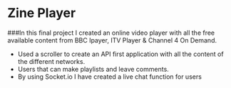 # Zine Player

###In this final project I created an online video player with all the free available content from BBC Ipayer, ITV Player & Channel 4 On Demand.

- Used a scroller to create an API first application with all the content of the different networks.
- Users that can make playlists and leave comments.
- By using Socket.io I have created a live chat function for users
